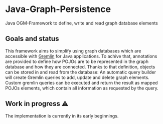 # Java-Graph-Persistence
Java OGM-Framework to define, write and read graph database elements

## Goals and status
This framework aims to simplify using graph databases which are accessible with [Gremlin](https://tinkerpop.apache.org/gremlin.html) for Java applications. To achive that, annotations are provided to define how POJOs are to be represented in the graph database and how they are connected. Thanks to that definition, objects can be stored in and read from the database: An automatic query builder will create Gremlin queries to add, update and delete graph elements. Custom gremlin queries can be executed and return the result as mapped POJOs elements, which contain all information as requested by the query.

## Work in progress ⚠️
The implementation is currently in its early beginnings.
